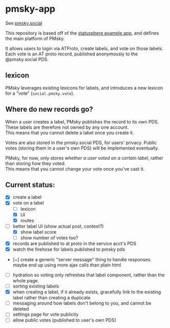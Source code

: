 # pmsky-app

See [pmsky.social](http://pmsky.social)

This repository is based off of the [statusphere example app](https://github.com/bluesky-social/statusphere-example-app/tree/main),
and defines the main platform of PMsky.

It allows users to login via ATProto, create labels, and vote on those labels.
Each vote is an AT proto record, published anonymously to the @pmsky.social PDS.

## lexicon

PMsky leverages existing lexicons for labels, and introduces a new lexicon for a "vote" (`social.pmsky.vote`).

## Where do new records go?

When a user creates a label, PMsky publishes the record to its own PDS.  These labels are therefore not owned by any one account.  
This means that you cannot delete a label once you create it.

Votes are also stored in the pmsky.social PDS, for users' privacy.  Public votes (storing them in a user's own PDS) will be implemented eventually.

PMsky, for now, only stores *whether a user voted on a certain label*, rather than storing how they voted.  
This means that you cannot change your vote once you've cast it.

## Current status:
- [x] create a label
- [x] vote on a label
    - [ ] lexicon
    - [x] UI
    - [x] routes
- [ ] better label UI (show actual post, context?)
    - [x] show label score
    - [ ] show number of votes too?
- [x] records are published to at proto in the service acct's PDS 
- [x] watch the firehose for labels published to pmsky pds
- [~] create a generic "server message" thing to handle responses.  maybe end up using more ajax calls than plain html
- [ ] hydration so voting only refreshes that label component, rather than the whole page.
- [ ] sorting existing labels
- [x] when creating a label, if it already exists, gracefully link to the existing label rather than creating a duplicate
- [ ] messaging around how labels don't belong to you, and cannot be deleted
- [ ] settings page for vote publicity
- [ ] allow public votes (published to user's own PDS)